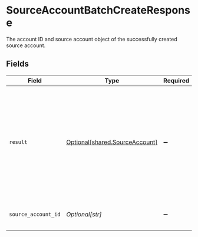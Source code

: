 # SourceAccountBatchCreateResponse

The account ID and source account object of the successfully created source account.


## Fields

| Field                                                                                                                                                                                                                                   | Type                                                                                                                                                                                                                                    | Required                                                                                                                                                                                                                                | Description                                                                                                                                                                                                                             | Example                                                                                                                                                                                                                                 |
| --------------------------------------------------------------------------------------------------------------------------------------------------------------------------------------------------------------------------------------- | --------------------------------------------------------------------------------------------------------------------------------------------------------------------------------------------------------------------------------------- | --------------------------------------------------------------------------------------------------------------------------------------------------------------------------------------------------------------------------------------- | --------------------------------------------------------------------------------------------------------------------------------------------------------------------------------------------------------------------------------------- | --------------------------------------------------------------------------------------------------------------------------------------------------------------------------------------------------------------------------------------- |
| `result`                                                                                                                                                                                                                                | [Optional[shared.SourceAccount]](../../models/shared/sourceaccount.md)                                                                                                                                                                  | :heavy_minus_sign:                                                                                                                                                                                                                      | The target bank account in a supported accounting software for ingestion into a bank feed.                                                                                                                                              | {<br/>"id": "acc-002",<br/>"accountName": "account-081",<br/>"sortCode": "123456",<br/>"accountType": "Credit",<br/>"accountNumber": "12345670",<br/>"currency": "GBP",<br/>"balance": 99.99,<br/>"modifiedDate": "2023-01-09T14:14:14.1057478Z",<br/>"status": "pending"<br/>} |
| `source_account_id`                                                                                                                                                                                                                     | *Optional[str]*                                                                                                                                                                                                                         | :heavy_minus_sign:                                                                                                                                                                                                                      | Unique ID for the source account.                                                                                                                                                                                                       | 12345                                                                                                                                                                                                                                   |
